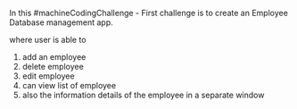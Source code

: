 In this #machineCodingChallenge - First challenge is to create an Employee Database management app.

where user is able to 
1. add an employee
2. delete employee
3. edit employee
4. can view list of employee
5. also the information details of the employee in a separate window
